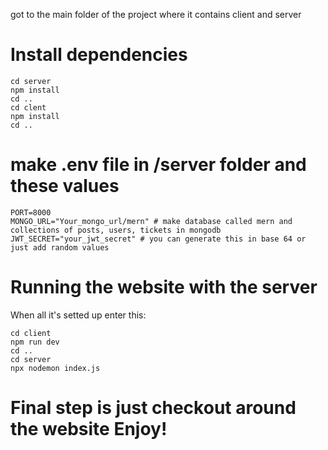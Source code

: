 got to the main folder of the project where it contains client and server


# Install dependencies
```terminal
cd server
npm install
cd ..
cd clent
npm install
cd ..

```
# make .env file in /server folder and these values
```terminal
PORT=8000
MONGO_URL="Your_mongo_url/mern" # make database called mern and collections of posts, users, tickets in mongodb
JWT_SECRET="your_jwt_secret" # you can generate this in base 64 or just add random values
```

# Running the website with the server 

When all it's setted up enter this:

```terminal
cd client
npm run dev
cd ..
cd server
npx nodemon index.js
```


# Final step is just checkout around the website **Enjoy!**
